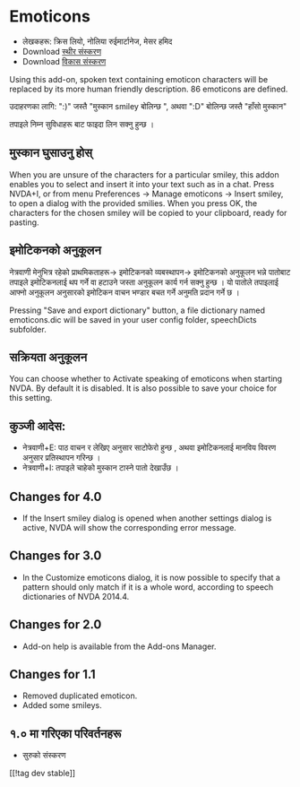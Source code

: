 # Emoticons #

* लेखकहरू: क्रिस लियो, नोलिया रुईमार्टानेज, मेसर हमिद
* Download [स्थीर संस्करण][1]
* Download [विकास संस्करण][2]

Using this add-on, spoken text containing emoticon characters will be
replaced by its more human friendly description.  86 emoticons are defined.

उदाहरणका लागि: ":)" जस्तै "मुस्कान smiley बोलिन्छ ", अथवा  ":D" बोलिन्छ
जस्तै "हाँसो मुस्कान"

तपाइले निम्न सुविधाहरू बाट  फाइदा लिन सक्नु हुन्छ ।

## मुस्कान घुसाउनु होस्  ##

When you are unsure of the characters for a particular smiley, this addon enables you to select and insert it into your text such as in a chat.
Press NVDA+I, or from menu Preferences -> Manage emoticons -> Insert smiley, to open a dialog
with the provided smilies.
When you press OK, the characters for the chosen smiley will be copied to your clipboard, ready for pasting.


## इमोटिकनको अनुकूलन ##

नेत्रवाणी मेनुभित्र रहेको प्राथमिकताहरू-> इमोटिकनको व्यबस्थापन-> इमोटिकनको अनुकूलन भन्ने पातोबाट तपाइले इमोटिकनलाई  थप गर्ने वा हटाउने जस्ता अनुकूलन कार्य गर्न सक्नु हुन्छ ।
यो पातोले तपाइलाई आफ्नो अनुकूलन अनुसारको इमोटिकन वाचन भण्डार बचत गर्ने अनुमति प्रदान गर्ने छ ।

Pressing "Save and export dictionary" button, a file dictionary named
emoticons.dic will be saved in your user config folder, speechDicts
subfolder.


## सक्रियता अनुकूलन ##

You can choose whether to Activate speaking of emoticons when starting
NVDA. By default it is disabled.  It is also possible to save your choice
for this setting.

## कुञ्जी आदेस: ##

*	नेत्रवाणी+E: पाठ वाचन र लेखिए अनुसार साटोफेरो हुन्छ  , अथवा इमोटिकनलाई
  मानविय विवरण अनुसार प्रतिस्थापन गरिन्छ ।
*	नेत्रवाणी+I: तपाइले चाहेको मुस्कान टास्ने पातो देखाउँछ ।


## Changes for 4.0 ##

* If the Insert smiley dialog is opened when another settings dialog is
  active, NVDA will show the corresponding error message.


## Changes for 3.0 ##

* In the Customize emoticons dialog, it is now possible to specify that a
  pattern should only match if it is a whole word, according to speech
  dictionaries of NVDA 2014.4.


## Changes for 2.0 ##

* Add-on help is available from the Add-ons Manager.


## Changes for 1.1 ##

* Removed duplicated emoticon.
* Added some smileys.

## १.० मा गरिएका परिवर्तनहरू ##

* सुरुको संस्करण

[[!tag dev stable]]

[1]: http://addons.nvda-project.org/files/get.php?file=emo

[2]: http://addons.nvda-project.org/files/get.php?file=emo-dev
